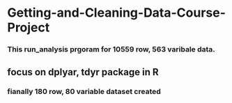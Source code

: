 # Getting-and-Cleaning-Data-Course-Project

### This run_analysis prgoram for 10559 row, 563 varibale data.
## focus on dplyar, tdyr package in R
### fianally 180 row, 80 variable dataset created 
